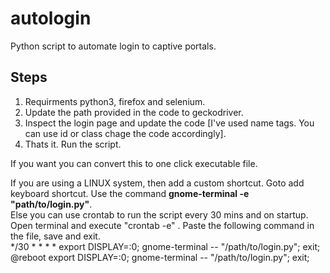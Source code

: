 # autologin
Python script to automate login to captive portals.

## Steps
1. Requirments python3, firefox and selenium.
2. Update the path provided in the code to geckodriver.
3. Inspect the login page and update the code [I've used name tags. You can use id or class chage the code accordingly].
4. Thats it. Run the script. 

If you want you can convert this to one click executable file.

If you are using a LINUX system, then add a custom shortcut. Goto add keyboard shortcut. Use the command 
**gnome-terminal -e "path/to/login.py"**.  
Else you can use crontab to run the script every 30 mins and on startup. Open terminal and execute "crontab -e" .
Paste the following command in the file, save and exit.  
*/30 * * * * export DISPLAY=:0; gnome-terminal -- "/path/to/login.py"; exit;  
@reboot export DISPLAY=:0; gnome-terminal -- "/path/to/login.py"; exit;


